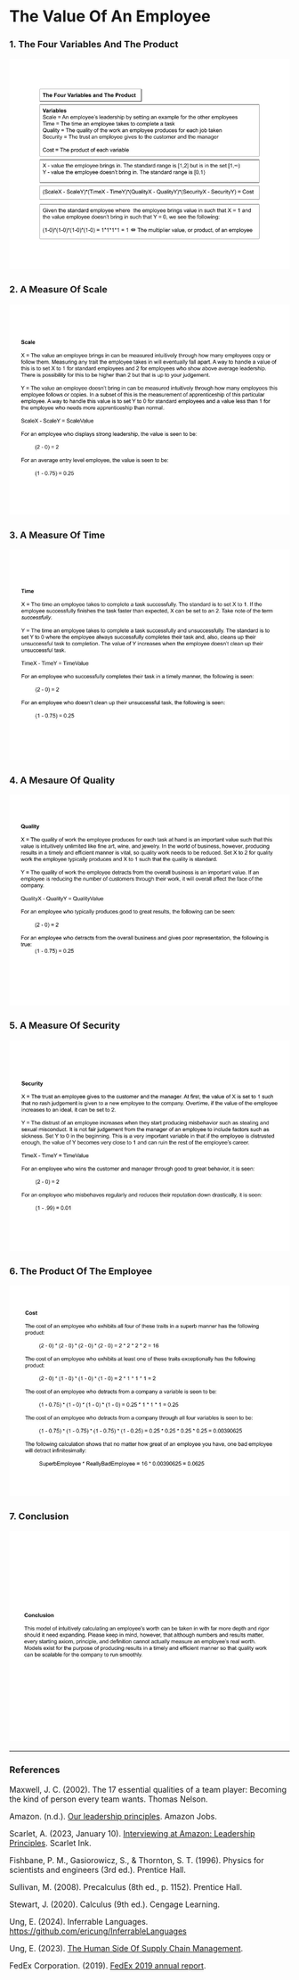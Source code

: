 # The Value Of An Employee

### 1. The Four Variables And The Product

![01TheFourVariablesAndTheProduct](Resources/01TheFourVariablesAndTheProduct.jpg)

### 2. A Measure Of Scale

![02AMeasureOfScale](Resources/02AMeasureOfScale.jpg)

### 3. A Measure Of Time

![03AMeasureOfTime](Resources/03AMeasureOfTime.jpg)

### 4. A Mesaure Of Quality

![04AMeasureOfQuality](Resources/04AMeasureOfQuality.jpg)

### 5. A Measure Of Security

![05AMeasureOfSecurity](Resources/05AMeasureOfSecurity.jpg)

### 6. The Product Of The Employee

![06TheProductOfTheEmployee.jpg](Resources/06TheProductOfTheEmployee.jpg)

### 7. Conclusion

![07Conclusion](Resources/07Conclusion.jpg)

-----

### References

Maxwell, J. C. (2002). The 17 essential qualities of a team player: Becoming the kind of person every team wants. Thomas Nelson.

Amazon. (n.d.). [Our leadership principles](https://www.amazon.jobs/content/en/our-workplace/leadership-principles). Amazon Jobs.

Scarlet, A. (2023, January 10). [Interviewing at Amazon: Leadership Principles](https://www.scarletink.com/interviewing-at-amazon-leadership-principles/). Scarlet Ink.

Fishbane, P. M., Gasiorowicz, S., & Thornton, S. T. (1996). Physics for scientists and engineers (3rd ed.). Prentice Hall.

Sullivan, M. (2008). Precalculus (8th ed., p. 1152). Prentice Hall.

Stewart, J. (2020). Calculus (9th ed.). Cengage Learning.



Ung, E. (2024). Inferrable Languages. https://github.com/ericung/InferrableLanguages

Ung, E. (2023). [The Human Side Of Supply Chain Management](https://github.com/ericung/humansideofsupplychainmanagement).

FedEx Corporation. (2019). [FedEx 2019 annual report](Resources/FedEx-Corporation-2019-Annual-Report.pdf).
